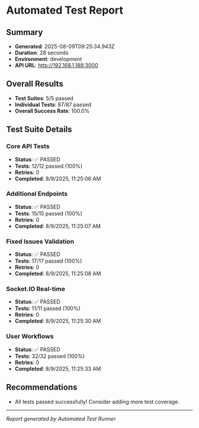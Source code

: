 # Automated Test Report

## Summary
- **Generated**: 2025-08-09T09:25:34.943Z
- **Duration**: 28 seconds
- **Environment**: development
- **API URL**: http://192.168.1.188:3000

## Overall Results
- **Test Suites**: 5/5 passed
- **Individual Tests**: 87/87 passed
- **Overall Success Rate**: 100.0%

## Test Suite Details


### Core API Tests
- **Status**: ✅ PASSED
- **Tests**: 12/12 passed (100%)
- **Retries**: 0
- **Completed**: 8/9/2025, 11:25:06 AM

### Additional Endpoints
- **Status**: ✅ PASSED
- **Tests**: 15/15 passed (100%)
- **Retries**: 0
- **Completed**: 8/9/2025, 11:25:07 AM

### Fixed Issues Validation
- **Status**: ✅ PASSED
- **Tests**: 17/17 passed (100%)
- **Retries**: 0
- **Completed**: 8/9/2025, 11:25:08 AM

### Socket.IO Real-time
- **Status**: ✅ PASSED
- **Tests**: 11/11 passed (100%)
- **Retries**: 0
- **Completed**: 8/9/2025, 11:25:30 AM

### User Workflows
- **Status**: ✅ PASSED
- **Tests**: 32/32 passed (100%)
- **Retries**: 0
- **Completed**: 8/9/2025, 11:25:33 AM


## Recommendations
- All tests passed successfully! Consider adding more test coverage.

---
*Report generated by Automated Test Runner*
